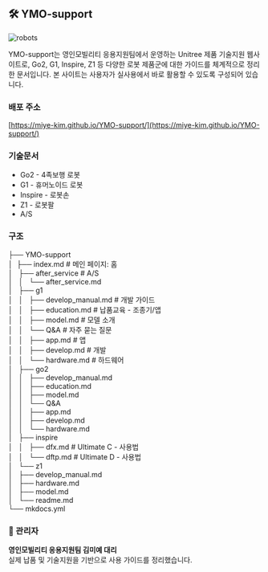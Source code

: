 ## 🛠️ YMO-support

![robots](https://encrypted-tbn0.gstatic.com/images?q=tbn:ANd9GcQF0bZxs66vE1usLi6J-ihLPxUgm_ac71EreA&s)

YMO-support는 영인모빌리티 응용지원팀에서 운영하는 Unitree 제품 기술지원 웹사이트로, Go2, G1, Inspire, Z1 등 다양한 로봇 제품군에 대한 가이드를 체계적으로 정리한 문서입니다. 본 사이트는 사용자가 실사용에서 바로 활용할 수 있도록 구성되어 있습니다.   

###  배포 주소
[https://miye-kim.github.io/YMO-support/](https://miye-kim.github.io/YMO-support/)

### 기술문서 

- Go2 - 4족보행 로봇
- G1 - 휴머노이드 로봇
- Inspire - 로봇손
- Z1 - 로봇팔
- A/S

### 구조

├── YMO-support  
│   ├── index.md # 메인 페이지: 홈  
│   ├── after_service # A/S  
│   │   └── after_service.md  
│   ├── g1  
│   │   ├── develop_manual.md # 개발 가이드  
│   │   ├── education.md # 납품교육 - 조종기/앱  
│   │   ├── model.md # 모델 소개  
│   │   └── Q&A # 자주 묻는 질문  
│   │       ├── app.md # 앱  
│   │       ├── develop.md # 개발  
│   │       └── hardware.md # 하드웨어  
│   ├── go2  
│   │   ├── develop_manual.md  
│   │   ├── education.md  
│   │   ├── model.md  
│   │   └── Q&A  
│   │       ├── app.md  
│   │       ├── develop.md  
│   │       └── hardware.md  
│   ├── inspire  
│   │   ├── dfx.md # Ultimate C - 사용법  
│   │   └── dftp.md # Ultimate D - 사용법   
│   └── z1  
│       ├── develop_manual.md  
│       ├── hardware.md  
│       ├── model.md  
│       └── readme.md  
└── mkdocs.yml  

### 🙋 관리자
**영인모빌리티 응용지원팀 김미예 대리**  
실제 납품 및 기술지원을 기반으로 사용 가이드를 정리했습니다.
